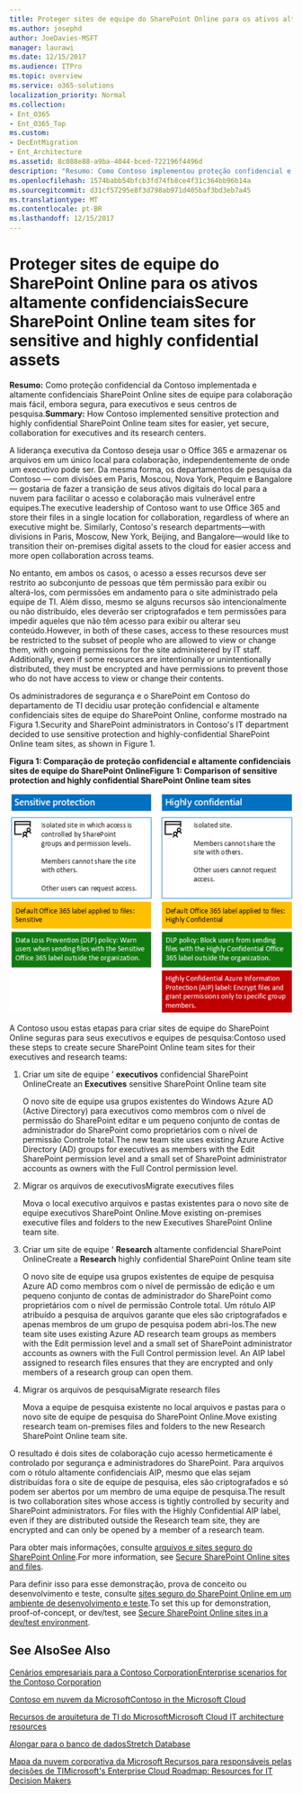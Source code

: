 ```yaml
---
title: Proteger sites de equipe do SharePoint Online para os ativos altamente confidenciais
ms.author: josephd
author: JoeDavies-MSFT
manager: laurawi
ms.date: 12/15/2017
ms.audience: ITPro
ms.topic: overview
ms.service: o365-solutions
localization_priority: Normal
ms.collection:
- Ent_O365
- Ent_O365_Top
ms.custom:
- DecEntMigration
- Ent_Architecture
ms.assetid: 8c088e88-a9ba-4044-bced-722196f4496d
description: "Resumo: Como Contoso implementou proteção confidencial e altamente confidenciais sites de equipe do SharePoint Online para mais fácil, ainda segura, colaboração para executivos e seus centros de pesquisa."
ms.openlocfilehash: 1574babb54bfcb3fd74fb8ce4f31c364bb96b14a
ms.sourcegitcommit: d31cf57295e8f3d798ab971d405baf3bd3eb7a45
ms.translationtype: MT
ms.contentlocale: pt-BR
ms.lasthandoff: 12/15/2017
---
```

# <a name="secure-sharepoint-online-team-sites-for-sensitive-and-highly-confidential-assets"></a><span data-ttu-id="a11a2-103">Proteger sites de equipe do SharePoint Online para os ativos altamente confidenciais</span><span class="sxs-lookup"><span data-stu-id="a11a2-103">Secure SharePoint Online team sites for sensitive and highly confidential assets</span></span>

 <span data-ttu-id="a11a2-104">**Resumo:** Como proteção confidencial da Contoso implementada e altamente confidenciais SharePoint Online sites de equipe para colaboração mais fácil, embora segura, para executivos e seus centros de pesquisa.</span><span class="sxs-lookup"><span data-stu-id="a11a2-104">**Summary:** How Contoso implemented sensitive protection and highly confidential SharePoint Online team sites for easier, yet secure, collaboration for executives and its research centers.</span></span>
  
<span data-ttu-id="a11a2-p101">A liderança executiva da Contoso deseja usar o Office 365 e armazenar os arquivos em um único local para colaboração, independentemente de onde um executivo pode ser. Da mesma forma, os departamentos de pesquisa da Contoso — com divisões em Paris, Moscou, Nova York, Pequim e Bangalore — gostaria de fazer a transição de seus ativos digitais do local para a nuvem para facilitar o acesso e colaboração mais vulnerável entre equipes.</span><span class="sxs-lookup"><span data-stu-id="a11a2-p101">The executive leadership of Contoso want to use Office 365 and store their files in a single location for collaboration, regardless of where an executive might be. Similarly, Contoso's research departments—with divisions in Paris, Moscow, New York, Beijing, and Bangalore—would like to transition their on-premises digital assets to the cloud for easier access and more open collaboration across teams.</span></span>
  
<span data-ttu-id="a11a2-p102">No entanto, em ambos os casos, o acesso a esses recursos deve ser restrito ao subconjunto de pessoas que têm permissão para exibir ou alterá-los, com permissões em andamento para o site administrado pela equipe de TI. Além disso, mesmo se alguns recursos são intencionalmente ou não distribuído, eles deverão ser criptografados e tem permissões para impedir aqueles que não têm acesso para exibir ou alterar seu conteúdo.</span><span class="sxs-lookup"><span data-stu-id="a11a2-p102">However, in both of these cases, access to these resources must be restricted to the subset of people who are allowed to view or change them, with ongoing permissions for the site administered by IT staff. Additionally, even if some resources are intentionally or unintentionally distributed, they must be encrypted and have permissions to prevent those who do not have access to view or change their contents.</span></span>
  
<span data-ttu-id="a11a2-109">Os administradores de segurança e o SharePoint em Contoso do departamento de TI decidiu usar proteção confidencial e altamente confidenciais sites de equipe do SharePoint Online, conforme mostrado na Figura 1.</span><span class="sxs-lookup"><span data-stu-id="a11a2-109">Security and SharePoint administrators in Contoso's IT department decided to use sensitive protection and highly-confidential SharePoint Online team sites, as shown in Figure 1.</span></span>
  
<span data-ttu-id="a11a2-110">**Figura 1: Comparação de proteção confidencial e altamente confidenciais sites de equipe do SharePoint Online**</span><span class="sxs-lookup"><span data-stu-id="a11a2-110">**Figure 1: Comparison of sensitive protection and highly confidential SharePoint Online team sites**</span></span>

![Proteção com alto nível de confidencialidade para sites de equipe do SharePoint Online](images/Contoso_Poster/SP_Solution.png)
  
<span data-ttu-id="a11a2-112">A Contoso usou estas etapas para criar sites de equipe do SharePoint Online seguras para seus executivos e equipes de pesquisa:</span><span class="sxs-lookup"><span data-stu-id="a11a2-112">Contoso used these steps to create secure SharePoint Online team sites for their executives and research teams:</span></span>
  
1. <span data-ttu-id="a11a2-113">Criar um site de equipe ' **executivos** confidencial SharePoint Online</span><span class="sxs-lookup"><span data-stu-id="a11a2-113">Create an **Executives** sensitive SharePoint Online team site</span></span>
    
    <span data-ttu-id="a11a2-114">O novo site de equipe usa grupos existentes do Windows Azure AD (Active Directory) para executivos como membros com o nível de permissão do SharePoint editar e um pequeno conjunto de contas de administrador do SharePoint como proprietários com o nível de permissão Controle total.</span><span class="sxs-lookup"><span data-stu-id="a11a2-114">The new team site uses existing Azure Active Directory (AD) groups for executives as members with the Edit SharePoint permission level and a small set of SharePoint administrator accounts as owners with the Full Control permission level.</span></span>
    
2. <span data-ttu-id="a11a2-115">Migrar os arquivos de executivos</span><span class="sxs-lookup"><span data-stu-id="a11a2-115">Migrate executives files</span></span>
    
    <span data-ttu-id="a11a2-116">Mova o local executivo arquivos e pastas existentes para o novo site de equipe executivos SharePoint Online.</span><span class="sxs-lookup"><span data-stu-id="a11a2-116">Move existing on-premises executive files and folders to the new Executives SharePoint Online team site.</span></span>
    
3. <span data-ttu-id="a11a2-117">Criar um site de equipe ' **Research** altamente confidencial SharePoint Online</span><span class="sxs-lookup"><span data-stu-id="a11a2-117">Create a **Research** highly confidential SharePoint Online team site</span></span>
    
    <span data-ttu-id="a11a2-p103">O novo site de equipe usa grupos existentes de equipe de pesquisa Azure AD como membros com o nível de permissão de edição e um pequeno conjunto de contas de administrador do SharePoint como proprietários com o nível de permissão Controle total. Um rótulo AIP atribuído a pesquisa de arquivos garante que eles são criptografados e apenas membros de um grupo de pesquisa podem abri-los.</span><span class="sxs-lookup"><span data-stu-id="a11a2-p103">The new team site uses existing Azure AD research team groups as members with the Edit permission level and a small set of SharePoint administrator accounts as owners with the Full Control permission level. An AIP label assigned to research files ensures that they are encrypted and only members of a research group can open them.</span></span>
    
4. <span data-ttu-id="a11a2-120">Migrar os arquivos de pesquisa</span><span class="sxs-lookup"><span data-stu-id="a11a2-120">Migrate research files</span></span>
    
    <span data-ttu-id="a11a2-121">Mova a equipe de pesquisa existente no local arquivos e pastas para o novo site de equipe de pesquisa do SharePoint Online.</span><span class="sxs-lookup"><span data-stu-id="a11a2-121">Move existing research team on-premises files and folders to the new Research SharePoint Online team site.</span></span>
    
<span data-ttu-id="a11a2-p104">O resultado é dois sites de colaboração cujo acesso hermeticamente é controlado por segurança e administradores do SharePoint. Para arquivos com o rótulo altamente confidenciais AIP, mesmo que elas sejam distribuídas fora o site de equipe de pesquisa, eles são criptografados e só podem ser abertos por um membro de uma equipe de pesquisa.</span><span class="sxs-lookup"><span data-stu-id="a11a2-p104">The result is two collaboration sites whose access is tightly controlled by security and SharePoint administrators. For files with the Highly Confidential AIP label, even if they are distributed outside the Research team site, they are encrypted and can only be opened by a member of a research team.</span></span>
  
<span data-ttu-id="a11a2-124">Para obter mais informações, consulte [arquivos e sites seguro do SharePoint Online](https://docs.microsoft.com/microsoft-365-enterprise/secure-sharepoint-online-sites-and-files).</span><span class="sxs-lookup"><span data-stu-id="a11a2-124">For more information, see [Secure SharePoint Online sites and files](https://docs.microsoft.com/microsoft-365-enterprise/secure-sharepoint-online-sites-and-files).</span></span>
  
 <span data-ttu-id="a11a2-125">Para definir isso para esse demonstração, prova de conceito ou desenvolvimento e teste, consulte [sites seguro do SharePoint Online em um ambiente de desenvolvimento e teste](https://docs.microsoft.com/microsoft-365-enterprise/secure-sharepoint-online-sites-dev-test).</span><span class="sxs-lookup"><span data-stu-id="a11a2-125">To set this up for demonstration, proof-of-concept, or dev/test, see [Secure SharePoint Online sites in a dev/test environment](https://docs.microsoft.com/microsoft-365-enterprise/secure-sharepoint-online-sites-dev-test).</span></span>
  
## <a name="see-also"></a><span data-ttu-id="a11a2-126">See Also</span><span class="sxs-lookup"><span data-stu-id="a11a2-126">See Also</span></span>

[<span data-ttu-id="a11a2-127">Cenários empresariais para a Contoso Corporation</span><span class="sxs-lookup"><span data-stu-id="a11a2-127">Enterprise scenarios for the Contoso Corporation</span></span>](enterprise-scenarios-for-the-contoso-corporation.md)
  
[<span data-ttu-id="a11a2-128">Contoso em nuvem da Microsoft</span><span class="sxs-lookup"><span data-stu-id="a11a2-128">Contoso in the Microsoft Cloud</span></span>](contoso-in-the-microsoft-cloud.md)
  
[<span data-ttu-id="a11a2-129">Recursos de arquitetura de TI do Microsoft</span><span class="sxs-lookup"><span data-stu-id="a11a2-129">Microsoft Cloud IT architecture resources</span></span>](microsoft-cloud-it-architecture-resources.md)

[<span data-ttu-id="a11a2-130">Alongar para o banco de dados</span><span class="sxs-lookup"><span data-stu-id="a11a2-130">Stretch Database</span></span>](https://msdn.microsoft.com/library/dn935011.aspx)
  
[<span data-ttu-id="a11a2-131">Mapa da nuvem corporativa da Microsoft Recursos para responsáveis pelas decisões de TI</span><span class="sxs-lookup"><span data-stu-id="a11a2-131">Microsoft's Enterprise Cloud Roadmap: Resources for IT Decision Makers</span></span>](https://sway.com/FJ2xsyWtkJc2taRD)




